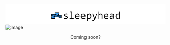 ![image](../images/sleepyhead_logo.png)
![image](https://user-images.githubusercontent.com/84760072/221116621-d16d4beb-ca7a-4cfa-849c-b9fae2321777.png)

<p align="center">
  Coming soon?
</p>
